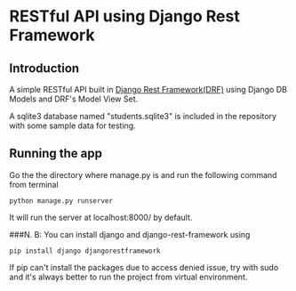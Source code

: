# RESTful API using Django Rest Framework

## Introduction
A simple RESTful API built in [Django Rest Framework(DRF)](http://www.django-rest-framework.org/) using Django DB Models and DRF's Model View Set.

A sqlite3 database named "students.sqlite3" is included in the repository with some sample data for testing.

## Running the app
Go the the directory where manage.py is and run the following command from terminal

```
python manage.py runserver
```
It will run the server at localhost:8000/ by default.



###N. B: You can install django and django-rest-framework using 

```
pip install django djangorestframework
```

If pip can't install the packages due to access denied issue, try with sudo and it's always better to run the project from virtual environment.

